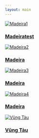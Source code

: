 ```yaml
---
layout: main
---
```

<div class="photo-gallery">
  <a href="/flowers/photo1/" class="photo-item">
    <img src="/assets/flowers/flower1.jpg" alt="Madeira1">
    <div class="photo-overlay">
      <h3>Madeiratest</h3>
    </div>
  </a>
  <a href="/flowers/photo2/" class="photo-item">
    <img src="/assets/flowers/flower2.jpg" alt="Madeira2">
    <div class="photo-overlay">
      <h3>Madeira</h3>
    </div>
  </a>
  <a href="/flowers/photo3/" class="photo-item">
    <img src="/assets/flowers/flower4.jpg" alt="Madeira3">
    <div class="photo-overlay">
      <h3>Madeira</h3>
    </div>
  </a>
  <a href="/flowers/photo4/" class="photo-item">
    <img src="/assets/flowers/flower3.jpg" alt="Madeira4">
    <div class="photo-overlay">
      <h3>Madeira</h3>
    </div>
  </a>
  <a href="/flowers/photo5/" class="photo-item">
    <img src="/assets/flowers.jpg" alt="Vũng Tàu">
    <div class="photo-overlay">
      <h3>Vũng Tàu</h3>
    </div>
  </a>
</div>